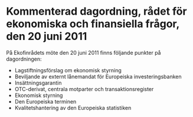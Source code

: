 # Kommenterad dagordning, rådet för ekonomiska och finansiella frågor, den 20 juni 2011

På Ekofinrådets möte den 20 juni 2011 finns följande punkter på dagordningen:

* Lagstiftningsförslag om ekonomisk styrning
* Beviljande av externt lånemandat för Europeiska investeringsbanken
* Insättningsgarantin
* OTC-derivat, centrala motparter och transaktionsregister
* Ekonomisk styrning
* Den Europeiska terminen
* Kvalitetshantering av den Europeiska statistiken
